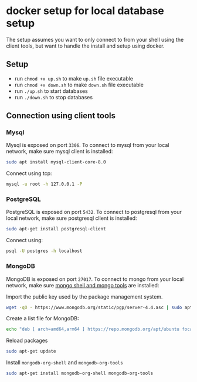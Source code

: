 # docker setup for local database setup
The setup assumes you want to only connect to from your shell using the client tools, but want to handle the install and setup using docker.

## Setup
- run `chmod +x up.sh` to make  `up.sh` file executable
- run `chmod +x down.sh` to make  `down.sh` file executable
- run `./up.sh` to start databases
- run `./down.sh` to stop databases

## Connection using client tools

### Mysql
Mysql is exposed on port `3306`. To connect to mysql from your local network, make sure mysql client is installed:
```bash
sudo apt install mysql-client-core-8.0
```
Connect using tcp:
```bash 
mysql -u root -h 127.0.0.1 -P
```

### PostgreSQL
PostgreSQL is exposed on port `5432`. To connect to postgresql from your local network, make sure postgresql client is installed:

```bash 
sudo apt-get install postgresql-client 
```

Connect using:

```bash
psql -U postgres -h localhost
```

### MongoDB
MongoDB is exposed on port `27017`. To connect to mongo from your local network, make sure [mongo shell and mongo tools](https://docs.mongodb.com/manual/tutorial/install-mongodb-on-ubuntu/) are installed:

Import the public key used by the package management system.
```bash 
wget -qO - https://www.mongodb.org/static/pgp/server-4.4.asc | sudo apt-key add - 
```

Create a list file for MongoDB:

```bash
echo "deb [ arch=amd64,arm64 ] https://repo.mongodb.org/apt/ubuntu focal/mongodb-org/4.4 multiverse" | sudo tee /etc/apt/sources.list.d/mongodb-org-4.4.list
```

Reload packages

```bash
sudo apt-get update
```

Install `mongodb-org-shell` and `mongodb-org-tools`

```bash
sudo apt-get install mongodb-org-shell mongodb-org-tools
```